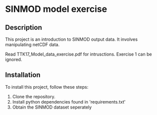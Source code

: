 # SINMOD model exercise

## Description

This project is an introduction to SINMOD output data. It involves manipulating netCDF data. 

Read TTK17_Model_data_exercise.pdf for intrusctions. Exercise 1 can be ignored.

## Installation

To install this project, follow these steps:

1. Clone the repository.
2. Install python dependencies found in 'requirements.txt'
3. Obtain the SINMOD dataset seperately

